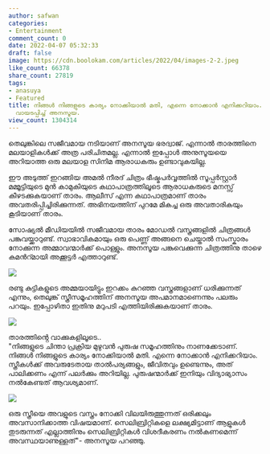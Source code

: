 ```yaml
---
author: safwan
categories:
- Entertainment
comment_count: 0
date: 2022-04-07 05:32:33
draft: false
image: https://cdn.boolokam.com/articles/2022/04/images-2-2.jpeg
like_count: 66378
share_count: 27819
tags:
- anasuya
- Featured
title: നിങ്ങൾ നിങ്ങളുടെ കാര്യം നോക്കിയാൽ മതി, എന്നെ നോക്കാൻ എനിക്കറിയാം. വിമർശകൻ്റെ
  വായടപ്പിച്ച് അനസൂയ.
view_count: 1304314
---
```


തെലുങ്കിലെ സജീവമായ നടിയാണ് അനസൂയ ഭരദ്വാജ്. എന്നാൽ താരത്തിനെ മലയാളികൾക്ക് അത്ര പരിചിതമല്ല. എന്നാൽ ഇപ്പോൾ അനുസൂയയെ അറിയാത്ത ഒരു മലയാള സിനിമ ആരാധകരും ഉണ്ടാവുകയില്ല.

ഈ അടുത്ത് ഇറങ്ങിയ അമൽ നീരദ് ചിത്രം ഭീഷ്മപർവ്വത്തിൽ സൂപ്പർസ്റ്റാർ മമ്മൂട്ടിയുടെ മുൻ കാമുകിയുടെ കഥാപാത്രത്തിലൂടെ ആരാധകരുടെ മനസ്സ് കീഴടക്കുകയാണ് താരം. ആലീസ് എന്ന കഥാപാത്രമാണ് താരം അവതരിപ്പിച്ചിരിക്കുന്നത്. അഭിനയത്തിന് പുറമേ മികച്ച ഒരു അവതാരികയും കൂടിയാണ് താരം. 

സോഷ്യൽ മീഡിയയിൽ സജീവമായ താരം മോഡൽ വസ്ത്രങ്ങളിൽ ചിത്രങ്ങൾ പങ്കുവയ്ക്കാറുണ്ട്. സ്വാഭാവികമായും ഒരു പെണ്ണ് അങ്ങനെ ചെയ്താൽ സംസ്കാരം നോക്കുന്ന അമ്മാവന്മാർക്ക് പൊള്ളും. അനസൂയ പങ്കുവെക്കുന്ന ചിത്രത്തിനു താഴെ കമൻറ്മായി അക്കൂട്ടർ എത്താറുണ്ട്. 

![](https://cdn.boolokam.com/articles/2022/04/images-2-2.jpeg)

രണ്ടു കുട്ടികളുടെ അമ്മയായിട്ടും ഇറക്കം കുറഞ്ഞ വസ്ത്രങ്ങളാണ് ധരിക്കുന്നത് എന്നും, തെലുങ്ക് സ്ത്രീസമൂഹത്തിന് അനസൂയ അപമാനമാണെന്നും പലരും പറയും. ഇപ്പോഴിതാ ഇതിനു മറുപടി എത്തിയിരിക്കുകയാണ് താരം.

![](https://cdn.boolokam.com/articles/2022/04/images-3-3.jpeg)

  
താരത്തിൻ്റെ വാക്കുകളിലൂടെ..  
"നിങ്ങളുടെ ചിന്താ പ്രക്രിയ മുഴുവന്‍ പുരുഷ സമൂഹത്തിനും നാണക്കേടാണ്. നിങ്ങള്‍ നിങ്ങളുടെ കാര്യം നോക്കിയാല്‍ മതി. എന്നെ നോക്കാന്‍ എനിക്കറിയാം. സ്ത്രീകൾക്ക് അവരുടേതായ താൽപര്യങ്ങളും, ജീവിതവും ഉണ്ടെന്നും, അത് പാലിക്കണം എന്ന് പലർക്കും അറിയില്ല. പുരുഷന്മാർക്ക് ഇനിയും വിദ്യാഭ്യാസം നൽകേണ്ടത് ആവശ്യമാണ്.

![](https://cdn.boolokam.com/articles/2022/04/images-4-2.jpeg)

ഒരു സ്ത്രീയെ അവളുടെ വസ്ത്രം നോക്കി വിലയിരുത്തുന്നത് ഒരിക്കലും അവസാനിക്കാത്ത വിഷയമാണ്. സെലിബ്രിറ്റികളെ ലക്ഷ്യമിട്ടാണ് ആളുകൾ തുടരുന്നത് എല്ലാത്തിനും സെലിബ്രിറ്റികൾ വിശദീകരണം നൽകണമെന്ന് അവസ്ഥയാണുള്ളത്"- അനസൂയ പറഞ്ഞു.
